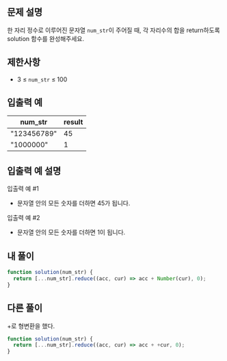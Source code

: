## 문제 설명

한 자리 정수로 이루어진 문자열 `num_str`이 주어질 때, 각 자리수의 합을 return하도록 solution 함수를 완성해주세요.

## 제한사항

- 3 ≤ `num_str` ≤ 100

## 입출력 예

| num_str     | result |
| ----------- | ------ |
| "123456789" | 45     |
| "1000000"   | 1      |

## 입출력 예 설명

입출력 예 #1

- 문자열 안의 모든 숫자를 더하면 45가 됩니다.

입출력 예 #2

- 문자열 안의 모든 숫자를 더하면 1이 됩니다.

## 내 풀이

```js
function solution(num_str) {
  return [...num_str].reduce((acc, cur) => acc + Number(cur), 0);
}
```

## 다른 풀이

+로 형변환을 했다.

```js
function solution(num_str) {
  return [...num_str].reduce((acc, cur) => acc + +cur, 0);
}
```
